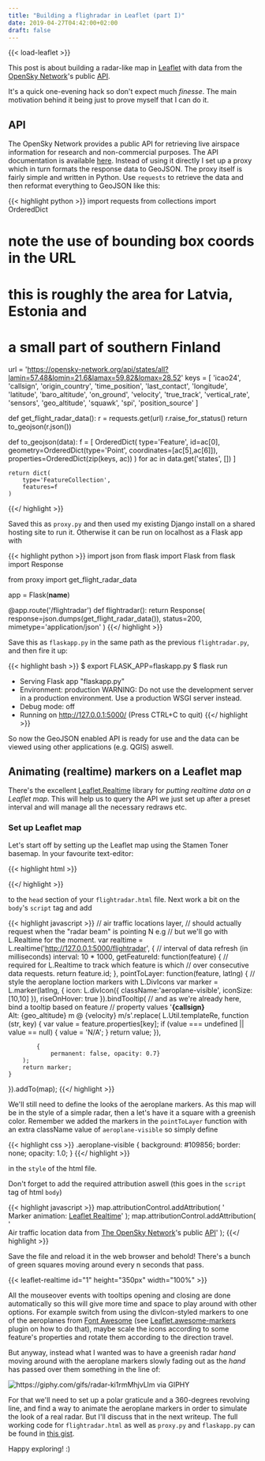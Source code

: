 ```yaml
---
title: "Building a flighradar in Leaflet (part I)"
date: 2019-04-27T04:42:00+02:00
draft: false
---
```

{{< load-leaflet >}}

This post is about building a radar-like map in [Leaflet](https://leafletjs.com/)
with data from the [OpenSky Network](https://opensky-network.org/)'s public
[API](https://opensky-network.org/apidoc/).

It's a quick one-evening hack so don't expect much _finesse_. The main motivation
behind it being just to prove myself that I can do it.

## API
The OpenSky Network provides a public API for retrieving live airspace
information for research and non-commercial purposes. The API documentation
is available [here](https://opensky-network.org/apidoc/). Instead of using it
directly I set up a proxy which in turn formats the response data to GeoJSON.
The proxy itself is fairly simple and written in Python. Use `requests` to
retrieve the data and then reformat everything to GeoJSON like this:

{{< highlight python >}}
import requests
from collections import OrderedDict

# note the use of bounding box coords in the URL
# this is roughly the area for Latvia, Estonia and
# a small part of southern Finland
url = 'https://opensky-network.org/api/states/all?lamin=57.48&lomin=21.6&lamax=59.82&lomax=28.52'
keys = [
    'icao24', 'callsign', 'origin_country', 'time_position', 'last_contact',
    'longitude', 'latitude', 'baro_altitude', 'on_ground', 'velocity',
    'true_track', 'vertical_rate', 'sensors', 'geo_altitude', 'squawk',
    'spi', 'position_source'
]

def get_flight_radar_data():
    r = requests.get(url)
    r.raise_for_status()
    return to_geojson(r.json())

def to_geojson(data):
    f = [
        OrderedDict(
            type='Feature',
            id=ac[0],
            geometry=OrderedDict(type='Point', coordinates=[ac[5],ac[6]]),
            properties=OrderedDict(zip(keys, ac))
        ) for ac in data.get('states', [])
    ]

    return dict(
        type='FeatureCollection',
        features=f
    )
{{</ highlight >}}

Saved this as `proxy.py` and then used my existing Django install on a shared
hosting site to run it. Otherwise it can be run on localhost as a Flask app with

{{< highlight python >}}
import json
from flask import Flask
from flask import Response

from proxy import get_flight_radar_data

app = Flask(__name__)

@app.route('/flightradar')
def flightradar():
    return Response(
        response=json.dumps(get_flight_radar_data()),
        status=200,
        mimetype='application/json'
    )
{{</ highlight >}}

Save this as `flaskapp.py` in the same path as the previous `flightradar.py`,
and then fire it up:

{{< highlight bash >}}
$ export FLASK_APP=flaskapp.py
$ flask run
 * Serving Flask app "flaskapp.py"
 * Environment: production
   WARNING: Do not use the development server in a production environment.
   Use a production WSGI server instead.
 * Debug mode: off
 * Running on http://127.0.0.1:5000/ (Press CTRL+C to quit)
{{</ highlight >}}

So now the GeoJSON enabled API is ready for use and the data can be viewed
using other applications (e.g. QGIS) aswell.


## Animating (realtime) markers on a Leaflet map
There's the excellent [Leaflet.Realtime](https://github.com/perliedman/leaflet-realtime)
library for _putting realtime data on a Leaflet map_. This will help us to
query the API we just set up after a preset interval and will manage all
the necessary redraws etc.

### Set up Leaflet map
Let's start off by setting up the Leaflet map using the Stamen Toner basemap.
In your favourite text-editor:

{{< highlight html >}}
<!DOCTYPE html>
<html>
    <head>
        <meta charset="utf-8">
        <title>Air traffic map</title>
        <link
            rel="stylesheet"
            type="text/css"
            href="https://cdnjs.cloudflare.com/ajax/libs/leaflet/1.0.1/leaflet.css"/>
        <script
            src="https://cdnjs.cloudflare.com/ajax/libs/leaflet/1.0.1/leaflet.js"
            type="text/javascript">
        </script>
        <style>
            #map {
                position: absolute;
                top: 0;
                left: 0;
                bottom: 0;
                right: 0;
            }
        </style>
    </head>
    <body>
        <div id="map">
        </div>
        <script>
            // set up map
            var center = [58.65, 25.06];
            var map = L.map('map').setView(center, 7);

            // Stamen's Toner basemap
            L.tileLayer(
                'https://stamen-tiles-{s}.a.ssl.fastly.net/toner/{z}/{x}/{y}.png', {
                    attribution: 'Map tiles by <a href="http://stamen.com">
                        Stamen Design</a>, under
                        <a href="http://creativecommons.org/licenses/by/3.0">
                        CC BY 3.0</a>. Data by <a href="http://openstreetmap.org">
                        OpenStreetMap</a>, under
                        <a href="http://www.openstreetmap.org/copyright">ODbL</a>.'
            }).addTo(map);
        </script>
    </body>
</html>
{{</ highlight >}}

Save this as `flightradar.html` and open the file in your web-browser.

### Animate the data
Now in order to use `Leaflet.Realtime` to do the data querying and
draw/animation, add

{{< highlight html >}}
<script
    src="https://cdnjs.cloudflare.com/ajax/libs/leaflet-realtime/2.0.0/leaflet-realtime.min.js"
    type="text/javascript">
</script>
{{</ highlight >}}

to the `head` section of your `flightradar.html` file. Next work a bit on the
`body`'s `script` tag and add

{{< highlight javascript >}}
// air traffic locations layer,
// should actually request when the "radar beam" is pointing N e.g
// but we'll go with L.Realtime for the moment.
var realtime = L.realtime('http://127.0.0.1:5000/flightradar', {
    // interval of data refresh (in milliseconds)
    interval: 10 * 1000,
    getFeatureId: function(feature) {
        // required for L.Realtime to track which feature is which
        // over consecutive data requests.
        return feature.id;
    },
    pointToLayer: function(feature, latlng) {
        // style the aeroplane loction markers with L.DivIcons
        var marker = L.marker(latlng, {
            icon: L.divIcon({
                className:'aeroplane-visible',
                iconSize: [10,10]
            }),
            riseOnHover: true
        }).bindTooltip(
            // and as we're already here, bind a tooltip based on feature
            // property values
            '<b>{callsign}</b><br>Alt: {geo_altitude} m @ {velocity} m/s'.replace(
                L.Util.templateRe, function (str, key) {
                    var value = feature.properties[key];
                    if (value === undefined || value == null) {
                        value = 'N/A';
                    }
                    return value;
                }),

            {
                permanent: false, opacity: 0.7}
        );
        return marker;
    }
}).addTo(map);
{{</ highlight >}}

We'll still need to define the looks of the aeroplane markers. As this map
will be in the style of a simple radar, then a let's have it a square with a
greenish color. Remember we added the markers in the `pointToLayer` function
with an extra className value of `aeroplane-visible` so simply define

{{< highlight css >}}
.aeroplane-visible {
    background: #109856;
    border: none;
    opacity: 1.0;
}
{{</ highlight >}}

in the `style` of the html file.

Don't forget to add the required attribution aswell (this goes in the `script`
tag of html `body`)

{{< highlight javascript >}}
map.attributionControl.addAttribution(
    '<br>Marker animation: <a href="https://github.com/perliedman/leaflet-realtime">Leaflet Realtime</a>'
);
map.attributionControl.addAttribution(
    '<br>Air traffic location data from <a href="http://www.opensky-network.org">The OpenSky Network</a>\'s public <a href="https://opensky-network.org/apidoc/">API</a>'
);
{{</ highlight >}}

Save the file and reload it in the web browser
and behold! There's a bunch of green squares moving around every n seconds that
pass.

{{< leaflet-realtime
    id="1"
    height="350px" width="100%" >}}

All the mouseover events with tooltips opening and closing are done
automatically so this will give more time and space to play around with other
options. For example switch from using the divIcon-styled markers to
one of the aeroplanes from [Font Awesome](https://fontawesome.com/) (see
[Leaflet.awesome-markers](https://github.com/lvoogdt/Leaflet.awesome-markers)
plugin on how to do that), maybe scale the icons according to some feature's
properties and rotate them according to the direction travel.

But anyway, instead what I wanted was to have a greenish radar _hand_ moving
around with the aeroplane markers slowly fading out as the _hand_ has passed
over them something in the line of:

![https://giphy.com/gifs/radar-ki1rmMhjvLlm via GIPHY](
https://i.giphy.com/media/ki1rmMhjvLlm/giphy.webp)

For that we'll need to set up a polar graticule and a 360-degrees revolving
line, and find a way to animate the aeroplane markers in order to simulate the
look of a real radar. But I'll discuss that in the next writeup. The full
working code for `flightradar.html` as well as `proxy.py` and `flaskapp.py`
can be found in [this gist](
https://gist.github.com/tkardi/f9cc6199713adf14f8525ec4494b6710).

Happy exploring! :)
